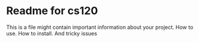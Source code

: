 # Readme for cs120


This is a file might contain important information about your project. How to use. How to install. And tricky issues

